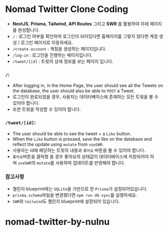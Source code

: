 # Nomad Twitter Clone Coding
- **NextJS**, **Prisma**, **Tailwind**, **API Routes** 그리고 **SWR** 를 활용하여 아래 페이지를 완성합니다.
- `/` : 로그인 여부를 확인하여 로그인이 되어있다면 홈페이지를 그렇지 않다면 계정 생성 / 로그인 페이지로 이동하세요.
- `/create-account` : 계정을 생성하는 페이지입니다.
- `/log-in` : 로그인을 진행하는 페이지입니다.
- `/tweet/[id]` : 트윗의 상세 정보를 보는 페이지 입니다.

### **`/`:**

- After logging in, in the Home Page, the user should see all the Tweets on the database, the user should also be able to `POST` a Tweet.
- 로그인이 완료되었을 경우, 사용자는 데이터베이스에 존재하는 모든 트윗을 볼 수 있어야 합니다.
- 또한 트윗을 작성할 수 있어야 합니다.

### **`/tweet/[id]`:**

- The user should be able to see the tweet + a `Like` button.
- When the `Like` button is pressed, save the like on the database and reflect the update using `mutate` from `useSWR`.
- 사용자는 id에 해당하는 트윗의 내용과 `좋아요` 버튼을 볼 수 있어야 합니다.
- `좋아요`버튼을 클릭했 을 경우 좋아요의 상태값이 데이터베이스에 저장되어야 하며 `useSWR`의 `mutate`를 사용하여 업데이트를 반영해야 합니다.

### **참고사항**

- 챌린지 blueprint에는 `SQLite`을 기반으로 한 `Prisma`가 설정되어있습니다.
- `prisma.schema`파일을 변경했다면 `npm run db-sync`를 실행하세요.
- `SWR`와 `tailwind`도 챌린지 blueprint에 설정되어 있습니다.


# nomad-twitter-by-nulnu
